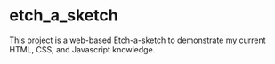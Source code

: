 # etch_a_sketch

This project is a web-based Etch-a-sketch to demonstrate my current HTML, CSS, and Javascript knowledge. 